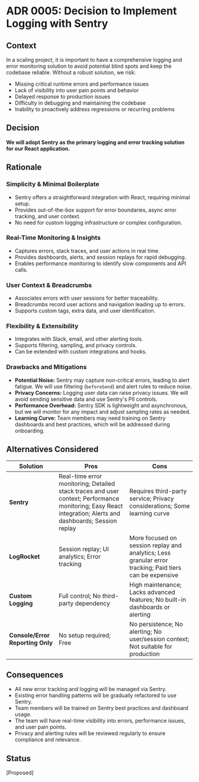# ADR 0005: Decision to Implement Logging with Sentry

## Context
In a scaling project, it is important to have a comprehensive logging and error monitoring solution to avoid potential blind spots and keep the codebase reliable. Without a robust solution, we risk:
- Missing critical runtime errors and performance issues
- Lack of visibility into user pain points and behavior
- Delayed response to production issues
- Difficulty in debugging and maintaining the codebase
- Inability to proactively address regressions or recurring problems

## Decision

**We will adopt Sentry as the primary logging and error tracking solution for our React application.**

## Rationale

### Simplicity & Minimal Boilerplate
- Sentry offers a straightforward integration with React, requiring minimal setup.
- Provides out-of-the-box support for error boundaries, async error tracking, and user context.
- No need for custom logging infrastructure or complex configuration.

### Real-Time Monitoring & Insights
- Captures errors, stack traces, and user actions in real time.
- Provides dashboards, alerts, and session replays for rapid debugging.
- Enables performance monitoring to identify slow components and API calls.

### User Context & Breadcrumbs
- Associates errors with user sessions for better traceability.
- Breadcrumbs record user actions and navigation leading up to errors.
- Supports custom tags, extra data, and user identification.

### Flexibility & Extensibility
- Integrates with Slack, email, and other alerting tools.
- Supports filtering, sampling, and privacy controls.
- Can be extended with custom integrations and hooks.

### Drawbacks and Mitigations
- **Potential Noise:** Sentry may capture non-critical errors, leading to alert fatigue. We will use filtering (`beforeSend`) and alert rules to reduce noise.
- **Privacy Concerns:** Logging user data can raise privacy issues. We will avoid sending sensitive data and use Sentry's PII controls.
- **Performance Overhead:** Sentry SDK is lightweight and asynchronous, but we will monitor for any impact and adjust sampling rates as needed.
- **Learning Curve:** Team members may need training on Sentry dashboards and best practices, which will be addressed during onboarding.

## Alternatives Considered

| Solution    | Pros | Cons |
|-------------|------|------|
| **Sentry**       | Real-time error monitoring; Detailed stack traces and user context; Performance monitoring; Easy React integration; Alerts and dashboards; Session replay | Requires third-party service; Privacy considerations; Some learning curve |
| **LogRocket**    | Session replay; UI analytics; Error tracking | More focused on session replay and analytics; Less granular error tracking; Paid tiers can be expensive |
| **Custom Logging** | Full control; No third-party dependency | High maintenance; Lacks advanced features; No built-in dashboards or alerting |
| **Console/Error Reporting Only** | No setup required; Free | No persistence; No alerting; No user/session context; Not suitable for production |

## Consequences

- All new error tracking and logging will be managed via Sentry.
- Existing error handling patterns will be gradually refactored to use Sentry.
- Team members will be trained on Sentry best practices and dashboard usage.
- The team will have real-time visibility into errors, performance issues, and user pain points.
- Privacy and alerting rules will be reviewed regularly to ensure compliance and relevance.

## Status

[Proposed]